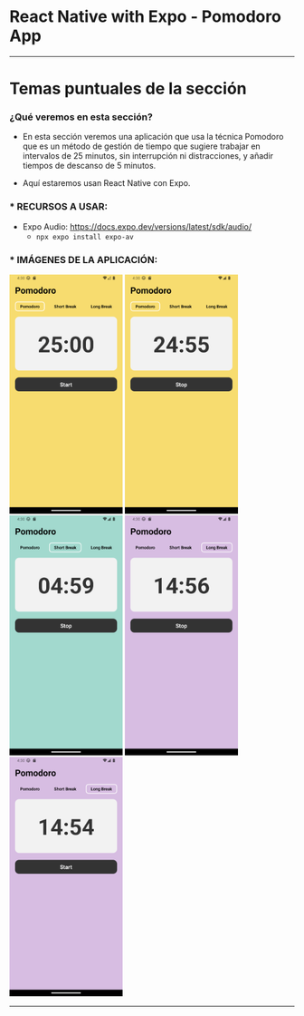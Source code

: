 # React Native with Expo - Pomodoro App

---

# Temas puntuales de la sección

### ¿Qué veremos en esta sección?

- En esta sección veremos una aplicación que usa la técnica Pomodoro que es un método de gestión de tiempo que sugiere trabajar en intervalos de 25 minutos, sin interrupción ni distracciones, y añadir tiempos de descanso de 5 minutos.

- Aquí estaremos usan React Native con Expo.

### \* RECURSOS A USAR:

- Expo Audio: https://docs.expo.dev/versions/latest/sdk/audio/
  - `npx expo install expo-av`

### \* IMÁGENES DE LA APLICACIÓN:

<div class="image-container">
  <img src="./screenshotsApp/Screenshot_1702398608.png" alt="image" width="200">
  <img src="./screenshotsApp/Screenshot_1702398622.png" alt="image" width="200">
  <img src="./screenshotsApp/Screenshot_1702398625.png" alt="image" width="200">
  <img src="./screenshotsApp/Screenshot_1702398633.png" alt="image" width="200">
  <img src="./screenshotsApp/Screenshot_1702398642.png" alt="image" width="200">
</div>

---
